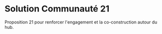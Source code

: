 # Solution Communauté 21

Proposition 21 pour renforcer l'engagement et la co-construction autour du hub.
